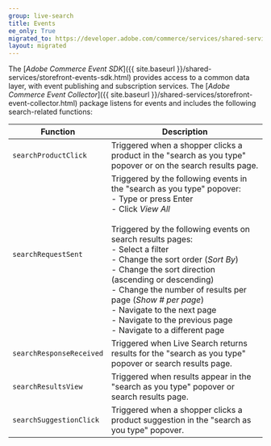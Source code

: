 ```yaml
---
group: live-search
title: Events
ee_only: True
migrated_to: https://developer.adobe.com/commerce/services/shared-services/storefront-events/
layout: migrated
---
```


The [_Adobe Commerce Event SDK_]({{ site.baseurl }}/shared-services/storefront-events-sdk.html) provides access to a common data layer, with event publishing and subscription services.  The [_Adobe Commerce Event Collector_]({{ site.baseurl }}/shared-services/storefront-event-collector.html) package listens for events and includes the following search-related functions:

|Function|Description|
|---|---|
|`searchProductClick`|Triggered when a shopper clicks a product in the "search as you type" popover or on the search results page. |
|`searchRequestSent`|Triggered by the following events in the "search as you type" popover:<br />- Type or press Enter<br />- Click _View All_<br /><br />Triggered by the following events on search results pages:<br />- Select a filter<br />- Change the sort order (_Sort By_)<br />- Change the sort direction (ascending or descending)<br />- Change the number of results per page (_Show # per page_)<br />- Navigate to the next page<br />- Navigate to the previous page<br />- Navigate to a different page|
|`searchResponseReceived`|Triggered when Live Search returns results for the "search as you type" popover or search results page.|
|`searchResultsView`|Triggered when results appear in the "search as you type" popover or search results page.|
|`searchSuggestionClick`|Triggered when a shopper clicks a product suggestion in the "search as you type" popover.|
